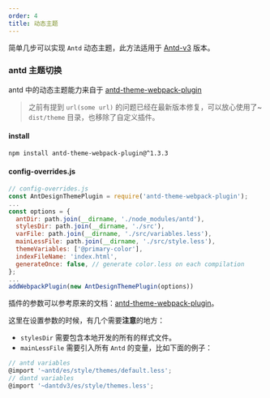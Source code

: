```yaml
---
order: 4
title: 动态主题
---
```


简单几步可以实现 `Antd` 动态主题，此方法适用于 [Antd-v3](https://ant.design/) 版本。

### antd 主题切换

antd 中的动态主题能力来自于 [antd-theme-webpack-plugin](https://github.com/mzohaibqc/antd-theme-webpack-plugin)

> 之前有提到 `url(some url)` 的问题已经在最新版本修复，可以放心使用了~
> `dist/theme` 目录，也移除了自定义插件。

#### install

```bash
npm install antd-theme-webpack-plugin@^1.3.3
```

#### config-overrides.js

```js
// config-overrides.js
const AntDesignThemePlugin = require('antd-theme-webpack-plugin');
...
const options = {
  antDir: path.join(__dirname, './node_modules/antd'),
  stylesDir: path.join(__dirname, './src'),
  varFile: path.join(__dirname, './src/variables.less'),
  mainLessFile: path.join(__dirname, './src/style.less'),
  themeVariables: ['@primary-color'],
  indexFileName: 'index.html',
  generateOnce: false, // generate color.less on each compilation
};
...
addWebpackPlugin(new AntDesignThemePlugin(options))
```
插件的参数可以参考原来的文档：[antd-theme-webpack-plugin](https://github.com/mzohaibqc/antd-theme-webpack-plugin)。

这里在设置参数的时候，有几个需要**注意**的地方：

- `stylesDir` 需要包含本地开发的所有的样式文件。
- `mainLessFile` 需要引入所有 `Antd` 的变量，比如下面的例子：

```js
// antd variables
@import '~antd/es/style/themes/default.less';
// dantd variables
@import '~dantdv3/es/style/themes.less';
```